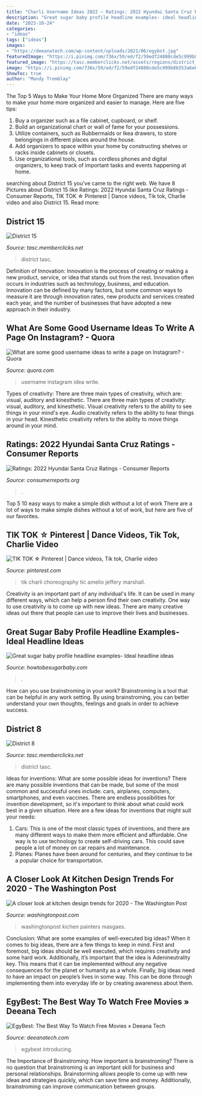 ```yaml
---
title: "Charli Username Ideas 2022 ~ Ratings: 2022 Hyundai Santa Cruz Ratings"
description: "Great sugar baby profile headline examples- ideal headline ideas"
date: "2023-10-24"
categories:
- "ideas"
tags: ["ideas"]
images:
- "https://deeanatech.com/wp-content/uploads/2021/06/egybst.jpg"
featuredImage: "https://i.pinimg.com/736x/59/ed/f2/59edf24880cde5c999b8b553a6e6c3b4.jpg"
featured_image: "https://tasc.memberclicks.net/assets/regions/district_15MAP.jpg"
image: "https://i.pinimg.com/736x/59/ed/f2/59edf24880cde5c999b8b553a6e6c3b4.jpg"
ShowToc: true
author: "Mandy Tremblay"
---
```



The Top 5 Ways to Make Your Home More Organized
There are many ways to make your home more organized and easier to manage. Here are five tips: 
1. Buy a organizer such as a file cabinet, cupboard, or shelf. 
2. Build an organizational chart or wall of fame for your possessions. 
3. Utilize containers, such as Rubbermaids or Ikea drawers, to store belongings in different places around the house. 
4. Add organizers to space within your home by constructing shelves or racks inside cabinets or closets. 
5. Use organizational tools, such as cordless phones and digital organizers, to keep track of important tasks and events happening at home.

	

		
searching about District 15 you've came to the right web. We have 8 Pictures about District 15 like Ratings: 2022 Hyundai Santa Cruz Ratings - Consumer Reports, TIK TOK ☆ Pinterest | Dance videos, Tik tok, Charlie video and also District 15. Read more:
		
    
## District 15

<img loading=lazy src="https://tasc.memberclicks.net/assets/regions/district_15MAP.jpg" onerror="this.onerror=null;this.src='https://tse2.mm.bing.net/th?id=OIP.-VfPoBgqxQcTQOJetqut5wAAAA&amp;pid=15.1';" alt="District 15">

_Source: tasc.memberclicks.net_

>district tasc. 

	

Definition of Innovation:
Innovation is the process of creating or making a new product, service, or idea that stands out from the rest. Innovation often occurs in industries such as technology, business, and education. Innovation can be defined by many factors, but some common ways to measure it are through innovation rates, new products and services created each year, and the number of businesses that have adopted a new approach in their industry.

    
## What Are Some Good Username Ideas To Write A Page On Instagram? - Quora

<img loading=lazy src="https://qph.fs.quoracdn.net/main-qimg-3ba3b0959f971ebe58aad7d1f81023a7" onerror="this.onerror=null;this.src='https://tse3.mm.bing.net/th?id=OIP.O6OwlZ-XHr5YqtfR-BAjpwHaPo&amp;pid=15.1';" alt="What are some good username ideas to write a page on Instagram? - Quora">

_Source: quora.com_

>username instagram idea write. 

	

Types of creativity: There are three main types of creativity, which are: visual, auditory and kinesthetic.
There are three main types of creativity: visual, auditory, and kinesthetic. Visual creativity refers to the ability to see things in your mind's eye. Audio creativity refers to the ability to hear things in your head. Kinesthetic creativity refers to the ability to move things around in your mind.

    
## Ratings: 2022 Hyundai Santa Cruz Ratings - Consumer Reports

<img loading=lazy src="https://crdms.images.consumerreports.org/c_lfill,w_720,q_auto,f_auto/prod/cars/cr/model-years/13814-2022-hyundai-santa-cruz-22863" onerror="this.onerror=null;this.src='https://tse4.mm.bing.net/th?id=OIP.7CB0eb_wGQsTfrAiYW6wnwHaFZ&amp;pid=15.1';" alt="Ratings: 2022 Hyundai Santa Cruz Ratings - Consumer Reports">

_Source: consumerreports.org_

>. 

	

Top 5 10 easy ways to make a simple dish without a lot of work
There are a lot of ways to make simple dishes without a lot of work, but here are five of our favorites.

    
## TIK TOK ☆ Pinterest | Dance Videos, Tik Tok, Charlie Video

<img loading=lazy src="https://i.pinimg.com/736x/59/ed/f2/59edf24880cde5c999b8b553a6e6c3b4.jpg" onerror="this.onerror=null;this.src='https://tse2.mm.bing.net/th?id=OIP.kGT89rZf5H4nAZPEhKR80AHaNK&amp;pid=15.1';" alt="TIK TOK ☆ Pinterest | Dance videos, Tik tok, Charlie video">

_Source: pinterest.com_

>tik charli choreography tic amelio jeffery marshall. 

	

Creativity is an important part of any individual's life. It can be used in many different ways, which can help a person find their own creativity. One way to use creativity is to come up with new ideas. There are many creative ideas out there that people can use to improve their lives and businesses.

    
## Great Sugar Baby Profile Headline Examples- Ideal Headline Ideas

<img loading=lazy src="https://howtobesugarbaby.com/images/banner/sugar-baby-profile-examples.jpg" onerror="this.onerror=null;this.src='https://tse2.mm.bing.net/th?id=OIP.afB-TU9SL_9yM98sqGbW-wAAAA&amp;pid=15.1';" alt="Great sugar baby profile headline examples- Ideal headline ideas">

_Source: howtobesugarbaby.com_

>. 

	

How can you use brainstroming in your work?
Brainstroming is a tool that can be helpful in any work setting. By using brainstroming, you can better understand your own thoughts, feelings and goals in order to achieve success.

    
## District 8

<img loading=lazy src="https://tasc.memberclicks.net/assets/regions/district_8MAP.jpg" onerror="this.onerror=null;this.src='https://tse4.mm.bing.net/th?id=OIP.d2u-LapBSmrWzbWtllceXAHaHK&amp;pid=15.1';" alt="District 8">

_Source: tasc.memberclicks.net_

>district tasc. 

	

Ideas for inventions: What are some possible ideas for inventions?
There are many possible inventions that can be made, but some of the most common and successful ones include: cars, airplanes, computers, smartphones, and even vaccines. There are endless possibilities for invention development, so it's important to think about what could work best in a given situation. Here are a few ideas for inventions that might suit your needs: 
1. Cars: This is one of the most classic types of inventions, and there are many different ways to make them more efficient and affordable. One way is to use technology to create self-driving cars. This could save people a lot of money on car repairs and maintenance. 
2. Planes: Planes have been around for centuries, and they continue to be a popular choice for transportation.

    
## A Closer Look At Kitchen Design Trends For 2020 - The Washington Post

<img loading=lazy src="https://www.washingtonpost.com/resizer/fgzz7_mITfHm7PTpKCevcLWwJ8Y=/1484x0/arc-anglerfish-washpost-prod-washpost.s3.amazonaws.com/public/XGF6QSFUFBB7REUBE5QG2Q3SAA.jpg" onerror="this.onerror=null;this.src='https://tse3.mm.bing.net/th?id=OIP.Lg_XTp-DYGZgP8Twx76g-AHaE7&amp;pid=15.1';" alt="A closer look at kitchen design trends for 2020 - The Washington Post">

_Source: washingtonpost.com_

>washingtonpost kichen painters masgaes. 

	

Conclusion: What are some examples of well-executed big ideas?
When it comes to big ideas, there are a few things to keep in mind. First and foremost, big ideas should be well executed, which requires creativity and some hard work. Additionally, it’s important that the idea is Adenineutrality key. This means that it can be implemented without any negative consequences for the planet or humanity as a whole. Finally, big ideas need to have an impact on people’s lives in some way. This can be done through implementing them into everyday life or by creating awareness about them.

    
## EgyBest: The Best Way To Watch Free Movies » Deeana Tech

<img loading=lazy src="https://deeanatech.com/wp-content/uploads/2021/06/egybst.jpg" onerror="this.onerror=null;this.src='https://tse3.mm.bing.net/th?id=OIP.9luhR9HwqE5Ag0PdWdQjDwHaEN&amp;pid=15.1';" alt="EgyBest: The Best Way To Watch Free Movies » Deeana Tech">

_Source: deeanatech.com_

>egybest introducing. 

	

The Importance of Brainstroming: How important is brainstroming?
There is no question that brainstroming is an important skill for business and personal relationships. Brainstorming allows people to come up with new ideas and strategies quickly, which can save time and money. Additionally, brainstroming can improve communication between groups.

